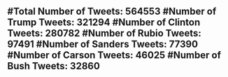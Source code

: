 #Total Number of Tweets: 564553 
#Number of Trump Tweets: 321294
#Number of Clinton Tweets: 280782
#Number of Rubio Tweets: 97491
#Number of Sanders Tweets: 77390
#Number of Carson Tweets: 46025
#Number of Bush Tweets: 32860
---
